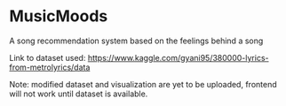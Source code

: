 # MusicMoods
A song recommendation system based on the feelings behind a song

Link to dataset used: https://www.kaggle.com/gyani95/380000-lyrics-from-metrolyrics/data

Note: modified dataset and visualization are yet to be uploaded, frontend will not work until dataset is available.
